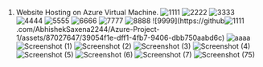 1. Website Hosting on Azure Virtual Machine.
![1111](https://github.com/AbhishekSaxena2244/Azure-Project-1/assets/87027647/9517a1c3-376e-4690-addc-6421b504d4ab)
![2222](https://github.com/AbhishekSaxena2244/Azure-Project-1/assets/87027647/cf6944a1-3054-4c7b-adb5-6deb997604bc)
![3333](https://github.com/AbhishekSaxena2244/Azure-Project-1/assets/87027647/d2e0f83d-5bb7-44cd-9111-eca250854131)
![4444](https://github.com/AbhishekSaxena2244/Azure-Project-1/assets/87027647/a596a33d-dd72-4c88-912d-6e370e2b4b6f)
![5555](https://github.com/AbhishekSaxena2244/Azure-Project-1/assets/87027647/0cc285e7-3bdc-4a32-a9fb-7b0745d4fbd0)
![6666](https://github.com/AbhishekSaxena2244/Azure-Project-1/assets/87027647/72ffa957-807a-4925-bb83-352c88d1a5fc)
![7777](https://github.com/AbhishekSaxena2244/Azure-Project-1/assets/87027647/b71b6042-22d5-4f33-9cb9-b16f3316c466)
![8888](https://github.com/AbhishekSaxena2244/Azure-Project-1/assets/87027647/2c8fc3b7-fa38-408a-b1ea-857426e4751c)
![9999](https://github![1111](https://github.com/AbhishekSaxena2244/Azure-Project-1/assets/87027647/9517a1c3-376e-4690-addc-6421b504d4ab)
.com/AbhishekSaxena2244/Azure-Project-1/assets/87027647/39054f1e-dff1-4fb7-9406-dbb750aabd6c)
![aaaa](https://github.com/AbhishekSaxena2244/Azure-Project-1/assets/87027647/31c08c0c-c488-4fdf-9b7e-2f5e1caf2ce7)
![Screenshot (1)](https://github.com/AbhishekSaxena2244/Azure-Project-1/assets/87027647/5c30b78c-f9ae-4cc5-9a03-1c97cd881c86)
![Screenshot (2)](https://github.com/AbhishekSaxena2244/Azure-Project-1/assets/87027647/85ba69e3-feab-46c5-b029-f19ddd03e145)
![Screenshot (3)](https://github.com/AbhishekSaxena2244/Azure-Project-1/assets/87027647/554ecf5b-f3db-42db-8574-ede3e69f3b2e)
![Screenshot (4)](https://github.com/AbhishekSaxena2244/Azure-Project-1/assets/87027647/1fc3c56d-db43-4188-b109-8a296689439f)
![Screenshot (5)](https://github.com/AbhishekSaxena2244/Azure-Project-1/assets/87027647/d52270cb-7aae-40bb-a3ec-fc4f33d391c4)
![Screenshot (6)](https://github.com/AbhishekSaxena2244/Azure-Project-1/assets/87027647/37604c7c-7497-4b53-9856-8b15f6d76b07)
![Screenshot (7)](https://github.com/AbhishekSaxena2244/Azure-Project-1/assets/87027647/f6e69670-e542-4cd0-96e6-f4e6fda928e6)
![Screenshot (75)](https://github.com/AbhishekSaxena2244/Azure-Project-1/assets/87027647/91f0227f-5ee3-47e1-9432-93e01f5287dc)

